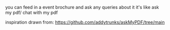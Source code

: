 you can feed in a event brochure and ask any queries about it
it's like ask my pdf/ chat with my pdf

inspiration drawn from: https://github.com/addytrunks/askMyPDF/tree/main
